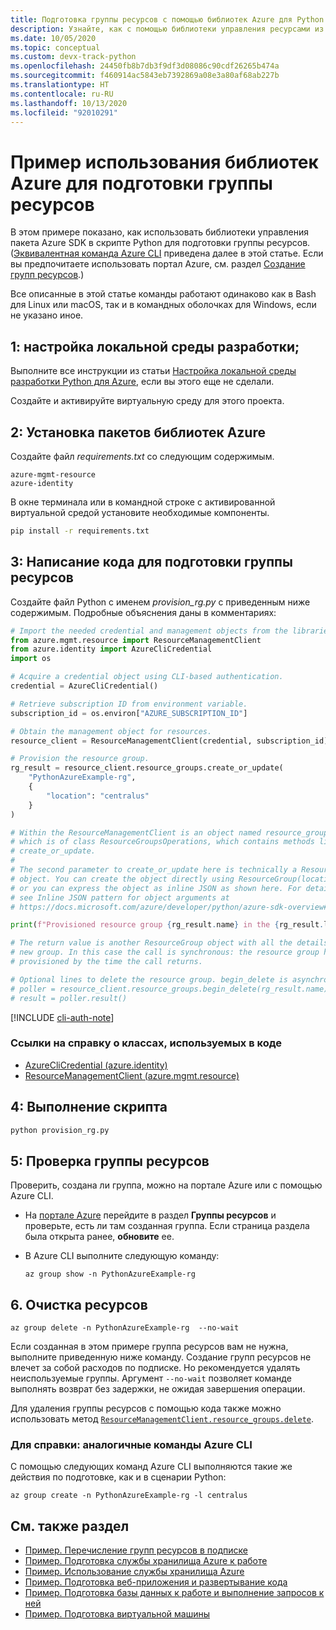 ```yaml
---
title: Подготовка группы ресурсов с помощью библиотек Azure для Python
description: Узнайте, как с помощью библиотеки управления ресурсами из пакета Azure SDK для Python создать группу ресурсов, используя код на Python.
ms.date: 10/05/2020
ms.topic: conceptual
ms.custom: devx-track-python
ms.openlocfilehash: 24450fb8b7db3f9df3d08086c90cdf26265b474a
ms.sourcegitcommit: f460914ac5843eb7392869a08e3a80af68ab227b
ms.translationtype: HT
ms.contentlocale: ru-RU
ms.lasthandoff: 10/13/2020
ms.locfileid: "92010291"
---
```

# <a name="example-use-the-azure-libraries-to-provision-a-resource-group"></a>Пример использования библиотек Azure для подготовки группы ресурсов

В этом примере показано, как использовать библиотеки управления пакета Azure SDK в скрипте Python для подготовки группы ресурсов. ([Эквивалентная команда Azure CLI](#for-reference-equivalent-azure-cli-commands) приведена далее в этой статье. Если вы предпочитаете использовать портал Azure, см. раздел [Создание групп ресурсов](/azure/azure-resource-manager/management/manage-resource-groups-portal).)

Все описанные в этой статье команды работают одинаково как в Bash для Linux или macOS, так и в командных оболочках для Windows, если не указано иное.

## <a name="1-set-up-your-local-development-environment"></a>1: настройка локальной среды разработки;

Выполните все инструкции из статьи [Настройка локальной среды разработки Python для Azure](configure-local-development-environment.md), если вы этого еще не сделали.

Создайте и активируйте виртуальную среду для этого проекта.

## <a name="2-install-the-azure-library-packages"></a>2: Установка пакетов библиотек Azure

Создайте файл *requirements.txt* со следующим содержимым.

```text
azure-mgmt-resource
azure-identity
```

В окне терминала или в командной строке с активированной виртуальной средой установите необходимые компоненты.

```cmd
pip install -r requirements.txt
```

## <a name="3-write-code-to-provision-a-resource-group"></a>3: Написание кода для подготовки группы ресурсов

Создайте файл Python с именем *provision_rg.py* с приведенным ниже содержимым. Подробные объяснения даны в комментариях:

```python
# Import the needed credential and management objects from the libraries.
from azure.mgmt.resource import ResourceManagementClient
from azure.identity import AzureCliCredential
import os

# Acquire a credential object using CLI-based authentication.
credential = AzureCliCredential()

# Retrieve subscription ID from environment variable.
subscription_id = os.environ["AZURE_SUBSCRIPTION_ID"]

# Obtain the management object for resources.
resource_client = ResourceManagementClient(credential, subscription_id)

# Provision the resource group.
rg_result = resource_client.resource_groups.create_or_update(
    "PythonAzureExample-rg",
    {
        "location": "centralus"
    }
)

# Within the ResourceManagementClient is an object named resource_groups,
# which is of class ResourceGroupsOperations, which contains methods like
# create_or_update.
#
# The second parameter to create_or_update here is technically a ResourceGroup
# object. You can create the object directly using ResourceGroup(location=LOCATION)
# or you can express the object as inline JSON as shown here. For details,
# see Inline JSON pattern for object arguments at
# https://docs.microsoft.com/azure/developer/python/azure-sdk-overview#inline-json-pattern-for-object-arguments.

print(f"Provisioned resource group {rg_result.name} in the {rg_result.location} region")

# The return value is another ResourceGroup object with all the details of the
# new group. In this case the call is synchronous: the resource group has been
# provisioned by the time the call returns.

# Optional lines to delete the resource group. begin_delete is asynchronous.
# poller = resource_client.resource_groups.begin_delete(rg_result.name)
# result = poller.result()
```

[!INCLUDE [cli-auth-note](includes/cli-auth-note.md)]

### <a name="reference-links-for-classes-used-in-the-code"></a>Ссылки на справку о классах, используемых в коде

- [AzureCliCredential (azure.identity)](/python/api/azure-identity/azure.identity.azureclicredential)
- [ResourceManagementClient (azure.mgmt.resource)](/python/api/azure-mgmt-resource/azure.mgmt.resource.resourcemanagementclient)

## <a name="4-run-the-script"></a>4: Выполнение скрипта

```cmd
python provision_rg.py
```

## <a name="5-verify-the-resource-group"></a>5: Проверка группы ресурсов

Проверить, создана ли группа, можно на портале Azure или с помощью Azure CLI.

- На [портале Azure](https://portal.azure.com) перейдите в раздел **Группы ресурсов** и проверьте, есть ли там созданная группа. Если страница раздела была открыта ранее, **обновите** ее.

- В Azure CLI выполните следующую команду:

    ```azurecli
    az group show -n PythonAzureExample-rg
    ```

## <a name="6-clean-up-resources"></a>6\. Очистка ресурсов

```azurecli
az group delete -n PythonAzureExample-rg  --no-wait
```

Если созданная в этом примере группа ресурсов вам не нужна, выполните приведенную ниже команду. Создание групп ресурсов не влечет за собой расходов по подписке. Но рекомендуется удалять неиспользуемые группы. Аргумент `--no-wait` позволяет команде выполнять возврат без задержки, не ожидая завершения операции.

Для удаления группы ресурсов с помощью кода также можно использовать метод [`ResourceManagementClient.resource_groups.delete`](/python/api/azure-mgmt-resource/azure.mgmt.resource.resources.v2019_10_01.operations.resourcegroupsoperations#delete-resource-group-name--custom-headers-none--raw-false--polling-true----operation-config-).

### <a name="for-reference-equivalent-azure-cli-commands"></a>Для справки: аналогичные команды Azure CLI

С помощью следующих команд Azure CLI выполняются такие же действия по подготовке, как и в сценарии Python:

```azurecli
az group create -n PythonAzureExample-rg -l centralus
```

## <a name="see-also"></a>См. также раздел

- [Пример. Перечисление групп ресурсов в подписке](azure-sdk-example-list-resource-groups.md)
- [Пример. Подготовка службы хранилища Azure к работе](azure-sdk-example-storage.md)
- [Пример. Использование службы хранилища Azure](azure-sdk-example-storage-use.md)
- [Пример. Подготовка веб-приложения и развертывание кода](azure-sdk-example-web-app.md)
- [Пример. Подготовка базы данных к работе и выполнение запросов к ней](azure-sdk-example-database.md)
- [Пример. Подготовка виртуальной машины](azure-sdk-example-virtual-machines.md)
